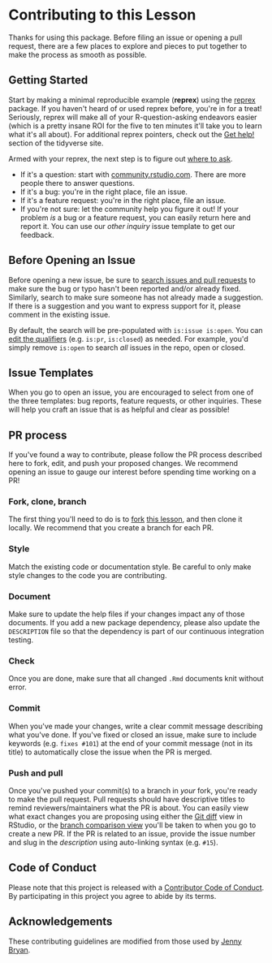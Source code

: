 # Contributing to this Lesson
Thanks for using this package. Before filing an issue or opening a pull
request, there are a few places to explore and pieces to put together to make
the process as smooth as possible.

## Getting Started
Start by making a minimal reproducible example (**reprex**) using the
[reprex](http://reprex.tidyverse.org/) package. If you haven't heard of or used
reprex before, you're in for a treat! Seriously, reprex will make all of your
R-question-asking endeavors easier (which is a pretty insane ROI for the five to
ten minutes it'll take you to learn what it's all about). For additional reprex
pointers, check out the [Get help!](https://www.tidyverse.org/help/) section of
the tidyverse site.

Armed with your reprex, the next step is to figure out [where to ask](https://www.tidyverse.org/help/#where-to-ask).

  * If it's a question: start with [community.rstudio.com](https://community.rstudio.com/).
    There are more people there to answer questions.  
  * If it's a bug: you're in the right place, file an issue.  
  * If it's a feature request: you're in the right place, file an issue.  
  * If you're not sure: let the community help you figure it out! If your
    problem _is_ a bug or a feature request, you can easily return here and
    report it. You can use our _other inquiry_ issue template to get our
    feedback.

## Before Opening an Issue
Before opening a new issue, be sure to [search issues and pull requests][issuesLink]
to make sure the bug or typo hasn't been reported and/or already fixed.
Similarly, search to make sure someone has not already made a suggestion. If
there is a suggestion and you want to express support for it, please comment
in the existing issue.

By default, the search will be pre-populated with `is:issue is:open`. You can
[edit the qualifiers](https://help.github.com/articles/searching-issues-and-pull-requests/)
(e.g. `is:pr`, `is:closed`) as needed. For example, you'd simply
remove `is:open` to search _all_ issues in the repo, open or closed.

## Issue Templates
When you go to open an issue, you are encouraged to select from one of the
three templates: bug reports, feature requests, or other inquiries. These will
help you craft an issue that is as helpful and clear as possible!

## PR process
If you've found a way to contribute, please follow the PR process described
here to fork, edit, and push your proposed changes. We recommend opening an
issue to gauge our interest before spending time working on a PR!

### Fork, clone, branch
The first thing you'll need to do is to [fork](https://help.github.com/articles/fork-a-repo/)
[this lesson][repoLink], and then clone it locally.
We recommend that you create a branch for each PR.

### Style
Match the existing code or documentation style. Be careful to only make style changes
to the code you are contributing.

### Document
Make sure to update the help files if your changes impact
any of those documents. If you add a new package dependency, please also update
the `DESCRIPTION` file so that the dependency is part of our continuous integration
testing.

### Check
Once you are done, make sure that all changed `.Rmd` documents knit without error.

### Commit
When you've made your changes, write a clear commit message describing what
you've done. If you've fixed or closed an issue, make sure to include keywords
(e.g. `fixes #101`) at the end of your commit message (not in its
title) to automatically close the issue when the PR is merged.

### Push and pull
Once you've pushed your commit(s) to a branch in _your_ fork, you're ready to
make the pull request. Pull requests should have descriptive titles to remind
reviewers/maintainers what the PR is about. You can easily view what exact
changes you are proposing using either the [Git diff](http://r-pkgs.had.co.nz/git.html#git-status)
view in RStudio, or the [branch comparison view](https://help.github.com/articles/creating-a-pull-request/)
you'll be taken to when you go to create a new PR. If the PR is related to an
issue, provide the issue number and slug in the _description_ using
auto-linking syntax (e.g. `#15`).

## Code of Conduct
Please note that this project is released with a [Contributor Code of
Conduct](CODE_OF_CONDUCT.md). By participating in this project you agree to
abide by its terms.

## Acknowledgements
These contributing guidelines are modified from those used by [Jenny Bryan](https://github.com/jennybc).

[repoLink]: https://github.com/chris-prener/testDriveR
[issuesLink]: https://github.com/chris-prener/testDriveR/issues
